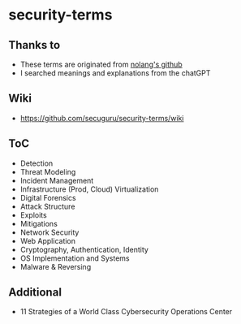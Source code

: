 # security-terms
## Thanks to
- These terms are originated from [nolang's github](https://github.com/gracenolan/Notes/blob/master/interview-study-notes-for-security-engineering.md#learning-tips)
- I searched meanings and explanations from the chatGPT

## Wiki
- https://github.com/secuguru/security-terms/wiki

## ToC
- Detection
- Threat Modeling
- Incident Management
- Infrastructure (Prod, Cloud) Virtualization
- Digital Forensics
- Attack Structure
- Exploits
- Mitigations
- Network Security
- Web Application
- Cryptography, Authentication, Identity
- OS Implementation and Systems
- Malware & Reversing

## Additional
- 11 Strategies of a World Class Cybersecurity Operations Center
